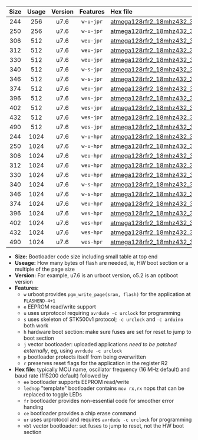 |Size|Usage|Version|Features|Hex file|
|:-:|:-:|:-:|:-:|:--|
|244|256|u7.6|`w-u-jpr`|[atmega128rfr2_18mhz432_38400bps_ur_vbl.hex](https://raw.githubusercontent.com/stefanrueger/urboot/main/atmega128rfr2_18mhz432_38400bps_ur_vbl.hex)|
|250|256|u7.6|`w-u-jpr`|[atmega128rfr2_18mhz432_38400bps_lednop_ur_vbl.hex](https://raw.githubusercontent.com/stefanrueger/urboot/main/atmega128rfr2_18mhz432_38400bps_lednop_ur_vbl.hex)|
|306|512|u7.6|`weu-jpr`|[atmega128rfr2_18mhz432_38400bps_ee_ur_vbl.hex](https://raw.githubusercontent.com/stefanrueger/urboot/main/atmega128rfr2_18mhz432_38400bps_ee_ur_vbl.hex)|
|312|512|u7.6|`weu-jpr`|[atmega128rfr2_18mhz432_38400bps_ee_lednop_ur_vbl.hex](https://raw.githubusercontent.com/stefanrueger/urboot/main/atmega128rfr2_18mhz432_38400bps_ee_lednop_ur_vbl.hex)|
|330|512|u7.6|`weu-jpr`|[atmega128rfr2_18mhz432_38400bps_ee_lednop_fr_ur_vbl.hex](https://raw.githubusercontent.com/stefanrueger/urboot/main/atmega128rfr2_18mhz432_38400bps_ee_lednop_fr_ur_vbl.hex)|
|340|512|u7.6|`w-s-jpr`|[atmega128rfr2_18mhz432_38400bps_vbl.hex](https://raw.githubusercontent.com/stefanrueger/urboot/main/atmega128rfr2_18mhz432_38400bps_vbl.hex)|
|346|512|u7.6|`w-s-jpr`|[atmega128rfr2_18mhz432_38400bps_lednop_vbl.hex](https://raw.githubusercontent.com/stefanrueger/urboot/main/atmega128rfr2_18mhz432_38400bps_lednop_vbl.hex)|
|374|512|u7.6|`weu-jpr`|[atmega128rfr2_18mhz432_38400bps_ee_lednop_fr_ce_ur_vbl.hex](https://raw.githubusercontent.com/stefanrueger/urboot/main/atmega128rfr2_18mhz432_38400bps_ee_lednop_fr_ce_ur_vbl.hex)|
|396|512|u7.6|`wes-jpr`|[atmega128rfr2_18mhz432_38400bps_ee_vbl.hex](https://raw.githubusercontent.com/stefanrueger/urboot/main/atmega128rfr2_18mhz432_38400bps_ee_vbl.hex)|
|402|512|u7.6|`wes-jpr`|[atmega128rfr2_18mhz432_38400bps_ee_lednop_vbl.hex](https://raw.githubusercontent.com/stefanrueger/urboot/main/atmega128rfr2_18mhz432_38400bps_ee_lednop_vbl.hex)|
|432|512|u7.6|`wes-jpr`|[atmega128rfr2_18mhz432_38400bps_ee_lednop_fr_vbl.hex](https://raw.githubusercontent.com/stefanrueger/urboot/main/atmega128rfr2_18mhz432_38400bps_ee_lednop_fr_vbl.hex)|
|490|512|u7.6|`wes-jpr`|[atmega128rfr2_18mhz432_38400bps_ee_lednop_fr_ce_vbl.hex](https://raw.githubusercontent.com/stefanrueger/urboot/main/atmega128rfr2_18mhz432_38400bps_ee_lednop_fr_ce_vbl.hex)|
|244|1024|u7.6|`w-u-hpr`|[atmega128rfr2_18mhz432_38400bps_ur.hex](https://raw.githubusercontent.com/stefanrueger/urboot/main/atmega128rfr2_18mhz432_38400bps_ur.hex)|
|250|1024|u7.6|`w-u-hpr`|[atmega128rfr2_18mhz432_38400bps_lednop_ur.hex](https://raw.githubusercontent.com/stefanrueger/urboot/main/atmega128rfr2_18mhz432_38400bps_lednop_ur.hex)|
|306|1024|u7.6|`weu-hpr`|[atmega128rfr2_18mhz432_38400bps_ee_ur.hex](https://raw.githubusercontent.com/stefanrueger/urboot/main/atmega128rfr2_18mhz432_38400bps_ee_ur.hex)|
|312|1024|u7.6|`weu-hpr`|[atmega128rfr2_18mhz432_38400bps_ee_lednop_ur.hex](https://raw.githubusercontent.com/stefanrueger/urboot/main/atmega128rfr2_18mhz432_38400bps_ee_lednop_ur.hex)|
|330|1024|u7.6|`weu-hpr`|[atmega128rfr2_18mhz432_38400bps_ee_lednop_fr_ur.hex](https://raw.githubusercontent.com/stefanrueger/urboot/main/atmega128rfr2_18mhz432_38400bps_ee_lednop_fr_ur.hex)|
|340|1024|u7.6|`w-s-hpr`|[atmega128rfr2_18mhz432_38400bps.hex](https://raw.githubusercontent.com/stefanrueger/urboot/main/atmega128rfr2_18mhz432_38400bps.hex)|
|346|1024|u7.6|`w-s-hpr`|[atmega128rfr2_18mhz432_38400bps_lednop.hex](https://raw.githubusercontent.com/stefanrueger/urboot/main/atmega128rfr2_18mhz432_38400bps_lednop.hex)|
|374|1024|u7.6|`weu-hpr`|[atmega128rfr2_18mhz432_38400bps_ee_lednop_fr_ce_ur.hex](https://raw.githubusercontent.com/stefanrueger/urboot/main/atmega128rfr2_18mhz432_38400bps_ee_lednop_fr_ce_ur.hex)|
|396|1024|u7.6|`wes-hpr`|[atmega128rfr2_18mhz432_38400bps_ee.hex](https://raw.githubusercontent.com/stefanrueger/urboot/main/atmega128rfr2_18mhz432_38400bps_ee.hex)|
|402|1024|u7.6|`wes-hpr`|[atmega128rfr2_18mhz432_38400bps_ee_lednop.hex](https://raw.githubusercontent.com/stefanrueger/urboot/main/atmega128rfr2_18mhz432_38400bps_ee_lednop.hex)|
|432|1024|u7.6|`wes-hpr`|[atmega128rfr2_18mhz432_38400bps_ee_lednop_fr.hex](https://raw.githubusercontent.com/stefanrueger/urboot/main/atmega128rfr2_18mhz432_38400bps_ee_lednop_fr.hex)|
|490|1024|u7.6|`wes-hpr`|[atmega128rfr2_18mhz432_38400bps_ee_lednop_fr_ce.hex](https://raw.githubusercontent.com/stefanrueger/urboot/main/atmega128rfr2_18mhz432_38400bps_ee_lednop_fr_ce.hex)|

- **Size:** Bootloader code size including small table at top end
- **Useage:** How many bytes of flash are needed, ie, HW boot section or a multiple of the page size
- **Version:** For example, u7.6 is an urboot version, o5.2 is an optiboot version
- **Features:**
  + `w` urboot provides `pgm_write_page(sram, flash)` for the application at `FLASHEND-4+1`
  + `e` EEPROM read/write support
  + `u` uses urprotocol requiring `avrdude -c urclock` for programming
  + `s` uses skeleton of STK500v1 protocol; `-c urclock` and `-c arduino` both work
  + `h` hardware boot section: make sure fuses are set for reset to jump to boot section
  + `j` vector bootloader: uploaded applications *need to be patched externally*, eg, using `avrdude -c urclock`
  + `p` bootloader protects itself from being overwritten
  + `r` preserves reset flags for the application in the register R2
- **Hex file:** typically MCU name, oscillator frequency (16 MHz default) and baud rate (115200 default) followed by
  + `ee` bootloader supports EEPROM read/write
  + `lednop` "template" bootloader contains `mov rx,rx` nops that can be replaced to toggle LEDs
  + `fr` bootloader provides non-essential code for smoother error handing
  + `ce` bootloader provides a chip erase command
  + `ur` uses urprotocol and requires `avrdude -c urclock` for programming
  + `vbl` vector bootloader: set fuses to jump to reset, not the HW boot section
